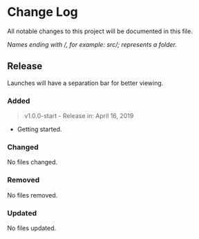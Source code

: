 # Change Log

All notable changes to this project will be documented in this file.

_Names ending with /, for example: src/; represents a folder._

## Release

Launches will have a separation bar for better viewing.

### Added

> v1.0.0-start - Release in: April 16, 2019

- Getting started.

### Changed

No files changed.

### Removed

No files removed.

### Updated

No files updated.